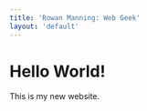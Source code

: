 ```yaml
---
title: 'Rowan Manning: Web Geek'
layout: 'default'
---
```


# Hello World! #

This is my new website.
